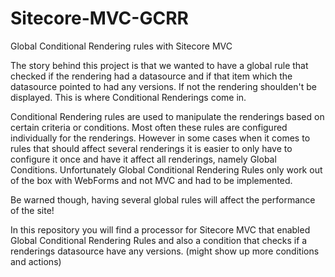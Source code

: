 Sitecore-MVC-GCRR
=================

Global Conditional Rendering rules with Sitecore MVC

The story behind this project is that we wanted to have a global rule that checked if the rendering had a datasource and if that item which the datasource pointed to had any versions. If not the rendering shoulden't be displayed. 
This is where Conditional Renderings come in.

Conditional Rendering rules are used to manipulate the renderings based on certain criteria or conditions. Most often these rules are configured individually for the renderings.
However in some cases when it comes to rules that should affect several renderings it is easier to only have to configure it once and have it affect all renderings, namely Global Conditions.
Unfortunately Global Conditional Rendering Rules only work out of the box with WebForms and not MVC and had to be implemented.

Be warned though, having several global rules will affect the performance of the site!

In this repository you will find a processor for Sitecore MVC that enabled Global Conditional Rendering Rules and also a condition that checks if a renderings datasource have any versions.
(might show up more conditions and actions)